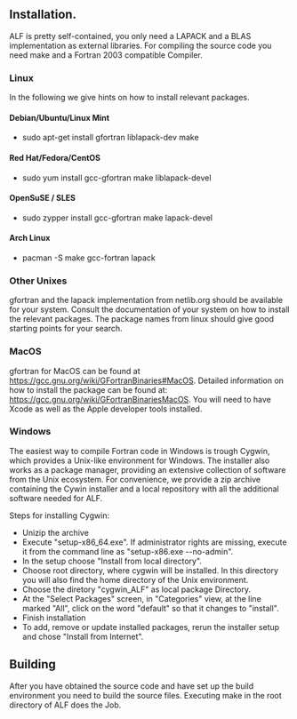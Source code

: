 ## Installation.
ALF is pretty self-contained, you only need a LAPACK and a BLAS implementation
as external libraries. For compiling the source code you need make and a
Fortran 2003 compatible Compiler.

### Linux
In the following we give hints on how to install relevant packages.

#### Debian/Ubuntu/Linux Mint
- sudo apt-get install gfortran liblapack-dev make

#### Red Hat/Fedora/CentOS
- sudo yum install gcc-gfortran make liblapack-devel

#### OpenSuSE / SLES
- sudo zypper install gcc-gfortran make lapack-devel

#### Arch Linux
- pacman -S make gcc-fortran lapack


### Other Unixes
gfortran and the lapack implementation from netlib.org should be available for
your system. Consult the documentation of your system on how to install the
relevant packages. The package names from linux should give good starting points
for your search.

### MacOS
gfortran for MacOS can be found at https://gcc.gnu.org/wiki/GFortranBinaries#MacOS.
Detailed information on how to install the package  can be found at: https://gcc.gnu.org/wiki/GFortranBinariesMacOS.
You will need to have Xcode as well as the  Apple developer tools installed. 

### Windows
The easiest way to compile Fortran code in Windows is trough Cygwin, which 
provides a Unix-like environment for Windows. The installer also works as a 
package manager, providing an extensive collection of software from the Unix 
ecosystem. For convenience, we provide a zip archive containing the Cywin
installer and a local repository with all the additional software needed for 
ALF. 

Steps for installing Cygwin:
- Unizip the archive
- Execute "setup-x86_64.exe". If administrator rights are missing, execute it 
from the command line as "setup-x86.exe --no-admin".
- In the setup choose "Install from local directory".
- Choose root directory, where cygwin will be installed. In this directory you 
will also find the home directory of the Unix environment.
- Choose the diretory "cygwin_ALF" as local package Directory.
- At the "Select Packages" screen, in "Categories" view, at the line marked 
"All", click on the word "default" so that it changes to "install".
- Finish installation
- To add, remove or update installed packages, rerun the installer setup and 
chose "Install from Internet".

## Building
After you have obtained the source code and have set up the build environment
you need to build the source files. Executing make in the root directory of ALF
does the Job.
